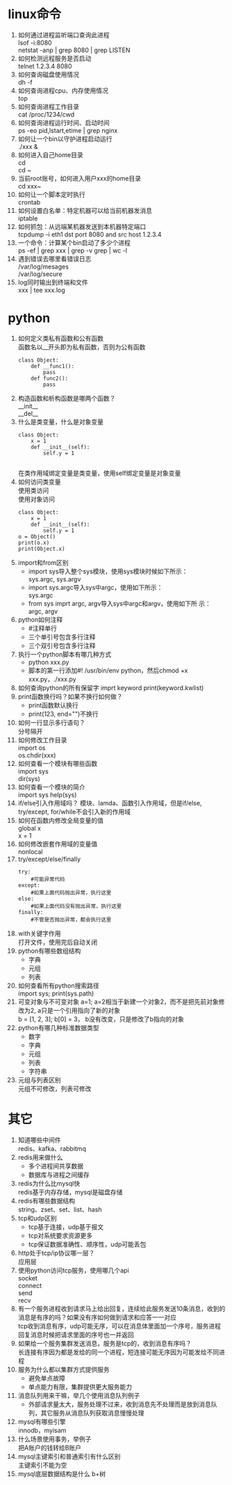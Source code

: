 # linux命令
1. 如何通过进程监听端口查询此进程  
lsof -i:8080  
netstat -anp | grep 8080 | grep LISTEN
2. 如何检测远程服务是否启动  
telnet 1.2.3.4 8080
3. 如何查询磁盘使用情况  
dh -f
4. 如何查询进程cpu、内存使用情况  
top
5. 如何查询进程工作目录  
cat /proc/1234/cwd
6. 如何查询进程运行时间、启动时间  
ps -eo pid,lstart,etime | grep nginx
7. 如何让一个bin以守护进程启动运行  
./xxx &
8. 如何进入自己home目录  
cd   
cd ~
9. 当前root账号，如何进入用户xxx的home目录  
cd xxx~
10. 如何让一个脚本定时执行  
crontab
11. 如何设置白名单：特定机器可以给当前机器发消息  
iptable
12. 如何抓包：从远端某机器发送到本机器特定端口  
tcpdump -i eth1 dst port 8080 and src host 1.2.3.4 
13. 一个命令：计算某个bin启动了多少个进程  
ps -ef | grep xxx | grep -v grep | wc -l
14. 遇到错误去哪里看错误日志  
/var/log/mesages   
/var/log/secure
15. log同时输出到终端和文件  
xxx | tee xxx.log
# python
1. 如何定义类私有函数和公有函数  
函数名以__开头即为私有函数，否则为公有函数  
    ```
    class Object:
        def __func1():
            pass
        def func2():
            pass

    ```
2. 构造函数和析构函数是哪两个函数？  
__init\_\_  
__del\_\_
3. 什么是类变量，什么是对象变量  
    ```
    class Object:
        x = 1
        def __init__(self):
            self.y = 1
        
    ```
    在类作用域绑定变量是类变量，使用self绑定变量是对象变量
4. 如何访问类变量  
使用类访问  
使用对象访问
    ```
    class Object:
        x = 1
        def __init__(self):
            self.y = 1
    o = Object()
    print(o.x)
    print(Object.x)
    ```
5. import和from区别  
   - import sys导入整个sys模块，使用sys模块时候如下所示：  
sys.argc, sys.argv  
   - import sys.argc导入sys中argc，使用如下所示：  
sys.argc
   - from sys imprt argc, argv导入sys中argc和argv，使用如下所
示：  
argc, argv
6. python如何注释
   - #注释单行  
   - 三个单引号包含多行注释
   - 三个双引号包含多行注释
7. 执行一个python脚本有哪几种方式
   - python xxx.py
   - 脚本的第一行添加#! /usr/bin/env python，然后chmod +x 
xxx.py，./xxx.py
8. 如何查询python的所有保留字
imprt keyword
print(keyword.kwlist)
9. print函数换行吗？如果不换行如何做？
   - print函数默认换行
   - print(123, end="")不换行
10. 如何一行显示多行语句？  
分号隔开
11. 如何修改工作目录  
import os  
os.chdir(xxx)
12. 如何查看一个模块有哪些函数  
import sys  
dir(sys)
13. 如何查看一个模块的简介  
import sys
help(sys)
14. if/else引入作用域吗？
模块、lamda、函数引入作用域，但是if/else, try/except, for/while不会引入新的作用域
15. 如何在函数内修改全局变量的值  
global x   
x = 1
16. 如何修改嵌套作用域的变量值  
nonlocal
17. try/except/else/finally  
    ```
    try:
        #可能异常代码
    except:
        #如果上面代码抛出异常，执行这里
    else:
        #如果上面代码没有抛出异常，执行这里
    finally:
        #不管是否抛出异常，都会执行这里
    ```
18. with关键字作用  
打开文件，使用完后自动关闭
19. python有哪些数组结构  
    - 字典
    - 元组
    - 列表
20. 如何查看所有python搜索路径  
import sys; print(sys.path)
21. 可变对象与不可变对象
a=1; a=2相当于新建一个对象2，而不是把先前对象修改为2, a只是一个引用指向了新的对象  
b = [1, 2, 3]; b[0] = 3， b没有改变，只是修改了b指向的对象
22. python有哪几种标准数据类型
    - 数字
    - 字典
    - 元组
    - 列表
    - 字符串
23. 元组与列表区别  
元组不可修改，列表可修改
# 其它
1. 知道哪些中间件  
redis、kafka、rabbitmq
2. redis用来做什么  
    * 多个进程间共享数据
    * 数据库与进程之间缓存
3. redis为什么比mysql快  
redis基于内存存储，mysql是磁盘存储
4. redis有哪些数据结构  
string、zset、set、list、hash  
5. tcp和udp区别  
    * tcp基于连接，udp基于报文
    * tcp对系统要求资源更多
    * tcp保证数据准确性、顺序性，udp可能丢包
6. http处于tcp/ip协议哪一层？  
应用层
7. 使用python访问tcp服务，使用哪几个api  
socket    
connect  
send  
recv  
8. 有一个服务进程收到请求马上给出回复，连续给此服务发送10条消息，收到的消息是有序的吗？如果没有序如何做到请求和应答一一对应  
tcp收到消息有序，udp可能无序，可以在消息体里面加一个序号，服务进程回复消息时候把请求里面的序号也一并返回
9. 如果给一个服务集群发送消息，服务是tcp的，收到消息有序吗？  
长连接有序因为都是发给的同一个进程，短连接可能无序因为可能发给不同进程
10. 服务为什么都以集群方式提供服务  
    * 避免单点故障
    * 单点能力有限，集群提供更大服务能力
11. 消息队列用来干嘛，举几个使用消息队列例子  
    * 外部请求量太大，服务处理不过来，收到消息先不处理而是放到消息队列，其它服务从消息队列获取消息慢慢处理
12. mysql有哪些引擎  
innodb，myisam
13. 什么场景使用事务，举例子  
把A账户的钱转给B账户
14. mysql主键索引和普通索引有什么区别  
主键索引不能为空
15. mysql底层数据结构是什么
b+树



    






